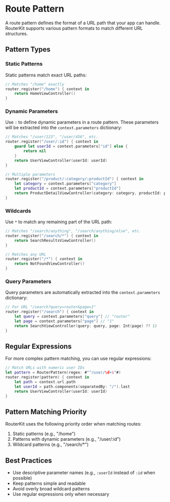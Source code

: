 # Route Pattern

A route pattern defines the format of a URL path that your app can handle. RouterKit supports various pattern formats to match different URL structures.

## Pattern Types

### Static Patterns

Static patterns match exact URL paths:

```swift
// Matches "/home" exactly
router.register("/home") { context in
    return HomeViewController()
}
```

### Dynamic Parameters

Use `:` to define dynamic parameters in a route pattern. These parameters will be extracted into the `context.parameters` dictionary:

```swift
// Matches "/user/123", "/user/456", etc.
router.register("/user/:id") { context in
    guard let userId = context.parameters["id"] else {
        return nil
    }
    return UserViewController(userId: userId)
}

// Multiple parameters
router.register("/product/:category/:productId") { context in
    let category = context.parameters["category"]
    let productId = context.parameters["productId"]
    return ProductDetailViewController(category: category, productId: productId)
}
```

### Wildcards

Use `*` to match any remaining part of the URL path:

```swift
// Matches "/search/anything", "/search/anything/else", etc.
router.register("/search/*") { context in
    return SearchResultsViewController()
}

// Matches any URL
router.register("/*") { context in
    return NotFoundViewController()
}
```

### Query Parameters

Query parameters are automatically extracted into the `context.parameters` dictionary:

```swift
// For URL "/search?query=router&page=1"
router.register("/search") { context in
    let query = context.parameters["query"] // "router"
    let page = context.parameters["page"] // "1"
    return SearchViewController(query: query, page: Int(page) ?? 1)
}
```

## Regular Expressions

For more complex pattern matching, you can use regular expressions:

```swift
// Match URLs with numeric user IDs
let pattern = RouterPattern(regex: #"^/user/\d+$"#)
router.register(pattern) { context in
    let path = context.url.path
    let userId = path.components(separatedBy: "/").last
    return UserViewController(userId: userId)
}
```

## Pattern Matching Priority

RouterKit uses the following priority order when matching routes:

1. Static patterns (e.g., "/home")
2. Patterns with dynamic parameters (e.g., "/user/:id")
3. Wildcard patterns (e.g., "/search/*")

## Best Practices

- Use descriptive parameter names (e.g., `:userId` instead of `:id` when possible)
- Keep patterns simple and readable
- Avoid overly broad wildcard patterns
- Use regular expressions only when necessary